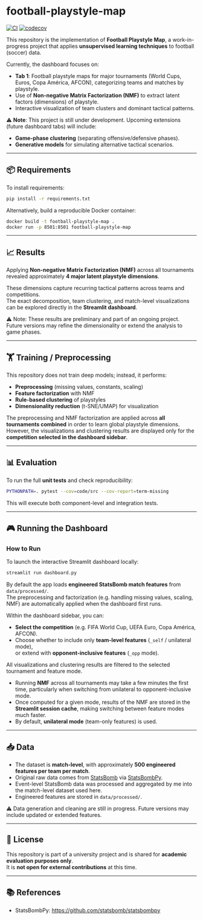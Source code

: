 # football-playstyle-map

[![CI](https://github.com/maximotk/football-playstyle-map/actions/workflows/ci.yml/badge.svg?branch=main)](https://github.com/maximotk/football-playstyle-map/actions/workflows/ci.yml)
[![codecov](https://codecov.io/gh/maximotk/football-playstyle-map/branch/main/graph/badge.svg)](https://codecov.io/gh/maximotk/football-playstyle-map)

This repository is the implementation of **Football Playstyle Map**, a work-in-progress project that applies **unsupervised learning techniques** to football (soccer) data.

Currently, the dashboard focuses on:
- **Tab 1**: Football playstyle maps for major tournaments (World Cups, Euros, Copa América, AFCON), categorizing teams and matches by playstyle.  
- Use of **Non-negative Matrix Factorization (NMF)** to extract latent factors (dimensions) of playstyle.  
- Interactive visualization of team clusters and dominant tactical patterns.  

⚠️ **Note**: This project is still under development. Upcoming extensions (future dashboard tabs) will include:
- **Game-phase clustering** (separating offensive/defensive phases).  
- **Generative models** for simulating alternative tactical scenarios.


---

## 📦 Requirements

To install requirements:

```bash
pip install -r requirements.txt
```

Alternatively, build a reproducible Docker container:

```bash
docker build -t football-playstyle-map .
docker run -p 8501:8501 football-playstyle-map
```

---

## 📈 Results

Applying **Non-negative Matrix Factorization (NMF)** across all tournaments revealed approximately **4 major latent playstyle dimensions**.  

These dimensions capture recurring tactical patterns across teams and competitions.  
The exact decomposition, team clustering, and match-level visualizations can be explored directly in the **Streamlit dashboard**.  

⚠️ Note: These results are preliminary and part of an ongoing project. Future versions may refine the dimensionality or extend the analysis to game phases.

---

## 🏋️ Training / Preprocessing

This repository does not train deep models; instead, it performs:
- **Preprocessing** (missing values, constants, scaling)  
- **Feature factorization** with NMF  
- **Rule-based clustering** of playstyles  
- **Dimensionality reduction** (t-SNE/UMAP) for visualization

The preprocessing and NMF factorization are applied across **all tournaments combined** in order to learn global playstyle dimensions.  
However, the visualizations and clustering results are displayed only for the **competition selected in the dashboard sidebar**.  

---

## 📊 Evaluation

To run the full **unit tests** and check reproducibility:

```bash
PYTHONPATH=. pytest --cov=code/src --cov-report=term-missing
```

This will execute both component-level and integration tests.

---

## 🎮 Running the Dashboard

### How to Run

To launch the interactive Streamlit dashboard locally:

```bash
streamlit run dashboard.py
```

By default the app loads **engineered StatsBomb match features** from `data/processed/`.  
The preprocessing and factorization (e.g. handling missing values, scaling, NMF) are automatically applied when the dashboard first runs.

Within the dashboard sidebar, you can:  
- **Select the competition** (e.g. FIFA World Cup, UEFA Euro, Copa América, AFCON).  
- Choose whether to include only **team-level features** (`_self` / unilateral mode),  
  or extend with **opponent-inclusive features** (`_opp` mode).  

All visualizations and clustering results are filtered to the selected tournament and feature mode.

- Running **NMF** across all tournaments may take a few minutes the first time, particularly when switching from unilateral to opponent-inclusive mode.  
- Once computed for a given mode, results of the NMF are stored in the **Streamlit session cache**, making switching between feature modes much faster.  
- By default, **unilateral mode** (team-only features) is used.

---

## 📥 Data

- The dataset is **match-level**, with approximately **500 engineered features per team per match**.  
- Original raw data comes from [StatsBomb](https://github.com/statsbomb) via [StatsBombPy](https://github.com/statsbomb/statsbombpy).  
- Event-level StatsBomb data was processed and aggregated by me into the match-level dataset used here.  
- Engineered features are stored in `data/processed/`.  

⚠️ Data generation and cleaning are still in progress. Future versions may include updated or extended features.

---

## 📜 License

This repository is part of a university project and is shared for **academic evaluation purposes only**.  
It is **not open for external contributions** at this time.  

---

## 📚 References

- StatsBombPy: https://github.com/statsbomb/statsbombpy  
